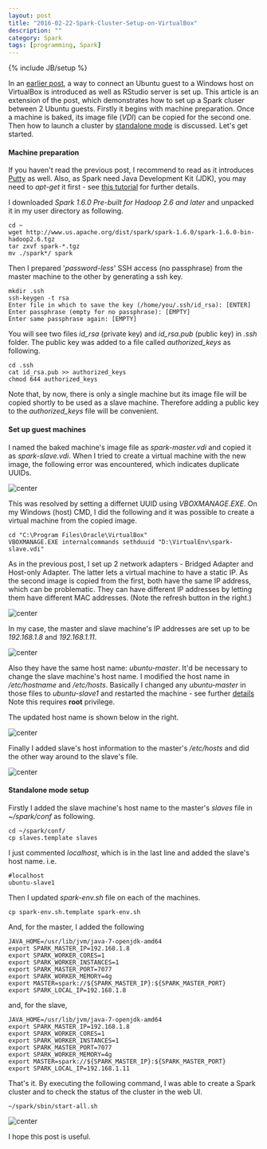 ```yaml
---
layout: post
title: "2016-02-22-Spark-Cluster-Setup-on-VirtualBox"
description: ""
category: Spark
tags: [programming, Spark]
---
```

{% include JB/setup %}

In an [earlier post](http://jaehyeon-kim.github.io/r/2015/11/28/Connecting-to-VirtualBox-Guest-via-SSH-And-RStudio-Server/), a way to connect an Ubuntu guest to a Windows host on VirtualBox is introduced as well as RStudio server is set up. This article is an extension of the post, which demonstrates how to set up a Spark cluser between 2 Ubuntu guests. Firstly it begins with machine preparation. Once a machine is baked, its image file (*VDI*) can be copied for the second one. Then how to launch a cluster by [standalone mode](http://spark.apache.org/docs/latest/spark-standalone.html) is discussed. Let's get started.

#### Machine preparation

If you haven't read the previous post, I recommend to read as it introduces [Putty](http://www.chiark.greenend.org.uk/~sgtatham/putty/download.html) as well. Also, as Spark need Java Development Kit (JDK), you may need to _apt-get_ it first - see [this tutorial](https://www.digitalocean.com/community/tutorials/how-to-install-java-on-ubuntu-with-apt-get) for further details.

I downloaded _Spark 1.6.0 Pre-built for Hadoop 2.6 and later_ and unpacked it in my user directory as following.

```
cd ~
wget http://www.us.apache.org/dist/spark/spark-1.6.0/spark-1.6.0-bin-hadoop2.6.tgz
tar zxvf spark-*.tgz
mv ./spark*/ spark
```

Then I prepared '_password-less_' SSH access (no passphrase) from the master machine to the other by generating a ssh key.

```
mkdir .ssh
ssh-keygen -t rsa
Enter file in which to save the key (/home/you/.ssh/id_rsa): [ENTER]
Enter passphrase (empty for no passphrase): [EMPTY]
Enter same passphrase again: [EMPTY]
```

You will see two files *id_rsa* (private key) and *id_rsa.pub* (public key) in *.ssh* folder. The public key was added to a file called *authorized_keys* as following. 

```
cd .ssh
cat id_rsa.pub >> authorized_keys
chmod 644 authorized_keys
```

Note that, by now, there is only a single machine but its image file will be copied shortly to be used as a slave machine. Therefore adding a public key to the *authorized_keys* file will be convenient.

#### Set up guest machines

I named the baked machine's image file as _spark-master.vdi_ and copied it as _spark-slave.vdi_. When I tried to create a virtual machine with the new image, the following error was encountered, which indicates duplicate UUIDs.

![center](/figs/2016-02-22-Spark-Cluster-Setup-on-VirtualBox/01_uuid_error.png)

This was resolved by setting a differnet UUID using *VBOXMANAGE.EXE*. On my Windows (host) CMD, I did the following and it was possible to create a virtual machine from the copied image.

```
cd "C:\Program Files\Oracle\VirtualBox"
VBOXMANAGE.EXE internalcommands sethduuid "D:\VirtualEnv\spark-slave.vdi"
```
As in the previous post, I set up 2 network adapters - Bridged Adapter and Host-only Adapter. The latter lets a virtual machine to have a static IP. As the second image is copied from the first, both have the same IP address, which can be problematic. They can have different IP addresses by letting them have different MAC addresses. (Note the refresh button in the right.)

![center](/figs/2016-02-22-Spark-Cluster-Setup-on-VirtualBox/021_mac_addr.png)

In my case, the master and slave machine's IP addresses are set up to be _192.168.1.8_ and _192.168.1.11_.

![center](/figs/2016-02-22-Spark-Cluster-Setup-on-VirtualBox/02_diff_ip.png)

Also they have the same host name: *ubuntu-master*. It'd be necessary to change the slave machine's host name. I modified the host name in _/etc/hostname_ and _/etc/hosts_. Basically I changed any _ubuntu-master_ in those files to _ubuntu-slave1_ and restarted the machine - see further [details](http://askubuntu.com/questions/87665/how-do-i-change-the-hostname-without-a-restart) Note this requires **root** privilege.

The updated host name is shown below in the right.

![center](/figs/2016-02-22-Spark-Cluster-Setup-on-VirtualBox/03_hostnames.png)

Finally I added slave's host information to the master's _/etc/hosts_ and did the other way around to the slave's file.

![center](/figs/2016-02-22-Spark-Cluster-Setup-on-VirtualBox/04_etc_hosts.png)

#### Standalone mode setup

Firstly I added the slave machine's host name to the master's _slaves_ file in _~/spark/conf_ as following.

```
cd ~/spark/conf/
cp slaves.template slaves
```

I just commented _localhost_, which is in the last line and added the slave's host name. i.e.

```
#localhost
ubuntu-slave1
```

Then I updated _spark-env.sh_ file on each of the machines.

```
cp spark-env.sh.template spark-env.sh
```

And, for the master, I added the following

```
JAVA_HOME=/usr/lib/jvm/java-7-openjdk-amd64
export SPARK_MASTER_IP=192.168.1.8
export SPARK_WORKER_CORES=1
export SPARK_WORKER_INSTANCES=1
export SPARK_MASTER_PORT=7077
export SPARK_WORKER_MEMORY=4g
export MASTER=spark://${SPARK_MASTER_IP}:${SPARK_MASTER_PORT}
export SPARK_LOCAL_IP=192.168.1.8
```
and, for the slave,

```
JAVA_HOME=/usr/lib/jvm/java-7-openjdk-amd64
export SPARK_MASTER_IP=192.168.1.8
export SPARK_WORKER_CORES=1
export SPARK_WORKER_INSTANCES=1
export SPARK_MASTER_PORT=7077
export SPARK_WORKER_MEMORY=4g
export MASTER=spark://${SPARK_MASTER_IP}:${SPARK_MASTER_PORT}
export SPARK_LOCAL_IP=192.168.1.11
```

That's it. By executing the following command, I was able to create a Spark cluster and to check the status of the cluster in the web UI.

```
~/spark/sbin/start-all.sh
```

![center](/figs/2016-02-22-Spark-Cluster-Setup-on-VirtualBox/05_webui.png)

I hope this post is useful.
